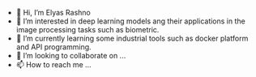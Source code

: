 - 👋 Hi, I’m Elyas Rashno
- 👀 I’m interested in deep learning models ang their applications in the image processing tasks such as biometric.
- 🌱 I’m currently learning some industrial tools such as docker platform and API programming.
- 💞️ I’m looking to collaborate on ...
- 📫 How to reach me ...

<!---
ElyasRashno/ElyasRashno is a ✨ special ✨ repository because its `README.md` (this file) appears on your GitHub profile.
You can click the Preview link to take a look at your changes.
--->
